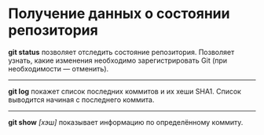 # Получение данных о состоянии репозитория

**git status** позволяет отследить состояние репозитория. Позволяет узнать, какие изменения необходимо зарегистрировать Git (при необходимости — отменить).

---

**git log** покажет список последних коммитов и их хеши SHA1. Список выводится начиная с последнего коммита.

---

**git show** *[хэш]* показывает информацию по определённому коммиту.